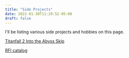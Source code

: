 ```yaml
---
title: "Side Projects"
date: 2022-01-30T11:29:52-05:00
draft: false
---
```


I'll be listing various side projects and hobbies on this page.



[Titanfall 2 Into the Abyss Skip](/proj/titanfall2/)


[RFI catalog](/proj/RFIcatalog/)
